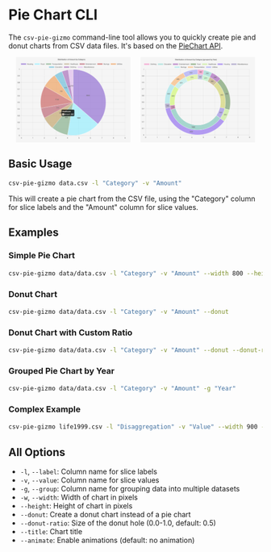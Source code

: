 # Pie Chart CLI

The `csv-pie-gizmo` command-line tool allows you to quickly create pie and donut charts from CSV data files. It's based on the [PieChart API](../api/pie.md).

<div style="display: flex; justify-content: center; gap: 20px;">
    <img src="../../screenshots/pie.png" alt="Sample Pie Chart" width="45%">
    <img src="../../screenshots/donut.png" alt="Sample Donut Chart" width="45%">
</div>

## Basic Usage

```bash
csv-pie-gizmo data.csv -l "Category" -v "Amount"
```

This will create a pie chart from the CSV file, using the "Category" column for slice labels and the "Amount" column for slice values.

## Examples

### Simple Pie Chart

```bash
csv-pie-gizmo data/data.csv -l "Category" -v "Amount" --width 800 --height 600
```

### Donut Chart

```bash
csv-pie-gizmo data/data.csv -l "Category" -v "Amount" --donut
```

### Donut Chart with Custom Ratio

```bash
csv-pie-gizmo data/data.csv -l "Category" -v "Amount" --donut --donut-ratio 0.7 --width 800 --height 600
```

### Grouped Pie Chart by Year

```bash
csv-pie-gizmo data/data.csv -l "Category" -v "Amount" -g "Year"
```

### Complex Example

```bash
csv-pie-gizmo life1999.csv -l "Disaggregation" -v "Value" --width 900 --height 700 --donut --donut-ratio 0.6 --title "Life Expectancy Distribution"
```

## All Options

- `-l`, `--label`: Column name for slice labels
- `-v`, `--value`: Column name for slice values
- `-g`, `--group`: Column name for grouping data into multiple datasets
- `-w`, `--width`: Width of chart in pixels
- `--height`: Height of chart in pixels
- `--donut`: Create a donut chart instead of a pie chart
- `--donut-ratio`: Size of the donut hole (0.0-1.0, default: 0.5)
- `--title`: Chart title
- `--animate`: Enable animations (default: no animation)

